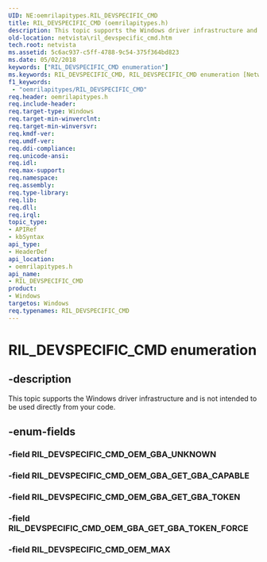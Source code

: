 ```yaml
---
UID: NE:oemrilapitypes.RIL_DEVSPECIFIC_CMD
title: RIL_DEVSPECIFIC_CMD (oemrilapitypes.h)
description: This topic supports the Windows driver infrastructure and is not intended to be used directly from your code.
old-location: netvista\ril_devspecific_cmd.htm
tech.root: netvista
ms.assetid: 5c6ac937-c5ff-4788-9c54-375f364bd823
ms.date: 05/02/2018
keywords: ["RIL_DEVSPECIFIC_CMD enumeration"]
ms.keywords: RIL_DEVSPECIFIC_CMD, RIL_DEVSPECIFIC_CMD enumeration [Network Drivers Starting with Windows Vista], RIL_DEVSPECIFIC_CMD_OEM_GBA_GET_GBA_CAPABLE, RIL_DEVSPECIFIC_CMD_OEM_GBA_GET_GBA_TOKEN, RIL_DEVSPECIFIC_CMD_OEM_GBA_GET_GBA_TOKEN_FORCE, RIL_DEVSPECIFIC_CMD_OEM_GBA_UNKNOWN, RIL_DEVSPECIFIC_CMD_OEM_MAX, netvista.ril_devspecific_cmd, oemrilapitypes/RIL_DEVSPECIFIC_CMD, oemrilapitypes/RIL_DEVSPECIFIC_CMD_OEM_GBA_GET_GBA_CAPABLE, oemrilapitypes/RIL_DEVSPECIFIC_CMD_OEM_GBA_GET_GBA_TOKEN, oemrilapitypes/RIL_DEVSPECIFIC_CMD_OEM_GBA_GET_GBA_TOKEN_FORCE, oemrilapitypes/RIL_DEVSPECIFIC_CMD_OEM_GBA_UNKNOWN, oemrilapitypes/RIL_DEVSPECIFIC_CMD_OEM_MAX
f1_keywords:
 - "oemrilapitypes/RIL_DEVSPECIFIC_CMD"
req.header: oemrilapitypes.h
req.include-header: 
req.target-type: Windows
req.target-min-winverclnt: 
req.target-min-winversvr: 
req.kmdf-ver: 
req.umdf-ver: 
req.ddi-compliance: 
req.unicode-ansi: 
req.idl: 
req.max-support: 
req.namespace: 
req.assembly: 
req.type-library: 
req.lib: 
req.dll: 
req.irql: 
topic_type:
- APIRef
- kbSyntax
api_type:
- HeaderDef
api_location:
- oemrilapitypes.h
api_name:
- RIL_DEVSPECIFIC_CMD
product:
- Windows
targetos: Windows
req.typenames: RIL_DEVSPECIFIC_CMD
---
```


# RIL_DEVSPECIFIC_CMD enumeration


## -description


This topic supports the Windows driver infrastructure and is not intended to be used directly from your code.


## -enum-fields




### -field RIL_DEVSPECIFIC_CMD_OEM_GBA_UNKNOWN


### -field RIL_DEVSPECIFIC_CMD_OEM_GBA_GET_GBA_CAPABLE


### -field RIL_DEVSPECIFIC_CMD_OEM_GBA_GET_GBA_TOKEN


### -field RIL_DEVSPECIFIC_CMD_OEM_GBA_GET_GBA_TOKEN_FORCE


### -field RIL_DEVSPECIFIC_CMD_OEM_MAX


